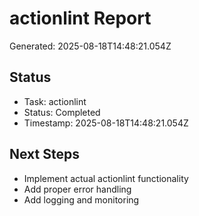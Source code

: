 # actionlint Report

Generated: 2025-08-18T14:48:21.054Z

## Status
- Task: actionlint
- Status: Completed
- Timestamp: 2025-08-18T14:48:21.054Z

## Next Steps
- Implement actual actionlint functionality
- Add proper error handling
- Add logging and monitoring
